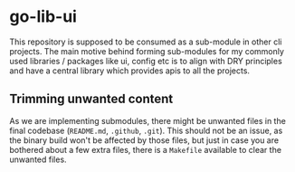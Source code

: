 # go-lib-ui
This repository is supposed to be consumed as a sub-module in other cli projects. The main motive behind forming sub-modules for my commonly used libraries / packages like ui, config etc is to align with DRY principles and have a central library which provides apis to all the projects.

## Trimming unwanted content
As we are implementing submodules, there might be unwanted files in the final codebase (`README.md`, `.github`, `.git`). This should not be an issue, as the binary build won't be affected by those files, but just in case you are bothered about a few extra files, there is a `Makefile` available to clear the unwanted files.